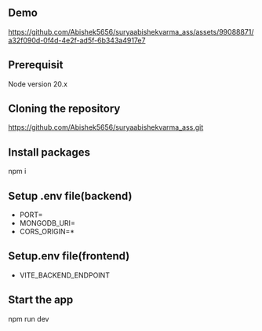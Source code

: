 
## Demo
https://github.com/Abishek5656/suryaabishekvarma_ass/assets/99088871/a32f090d-0f4d-4e2f-ad5f-6b343a4917e7


## Prerequisit
 Node version 20.x
## Cloning the repository

https://github.com/Abishek5656/suryaabishekvarma_ass.git
## Install packages

npm i
## Setup .env file(backend)

- PORT=
- MONGODB_URI=
- CORS_ORIGIN=*
## Setup.env file(frontend)

- VITE_BACKEND_ENDPOINT
## Start the app

npm run dev

